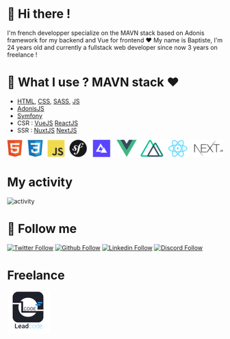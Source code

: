 # 👋 Hi there !
I'm french developper specialize on the MAVN stack based on Adonis framework for my backend and Vue for frontend ❤
My name is Baptiste, I'm 24 years old and currently a fullstack web developer since now 3 years on freelance !

# 🚀 What I use ? MAVN stack ❤
- [HTML](https://developer.mozilla.org/fr/docs/Web/HTML), [CSS](https://developer.mozilla.org/fr/docs/Web/CSS), [SASS](https://sass-lang.com/), [JS](https://developer.mozilla.org/fr/docs/Web/JavaScript)
- [AdonisJS](https://preview.adonisjs.com/)
- [Symfony](https://symfony.com/doc/current/security.html)
- CSR : [VueJS](https://vuejs.org/) [ReactJS](https://reactjs.org/)
- SSR : [NuxtJS](https://nuxtjs.org/) [NextJS](https://nextjs.org/)

![icons technologies](https://github.com/LeadcodeDev/LeadcodeDev/blob/master/banner.jpg)

# My activity
![activity](https://github-readme-stats.vercel.app/api?username=LeadcodeDev&show_icons=true)

# 🔗 Follow me
[![Twitter Follow](https://img.shields.io/twitter/follow/LeadcodeDev?color=%231DA1F2&label=Follow%20me&logo=Twitter&style=for-the-badge)](https://twitter.com/LeadcodeDev)
[![Github Follow](https://img.shields.io/github/followers/LeadcodeDev?color=000000&label=My%20Github&logo=Github&style=for-the-badge)](https://github.com/LeadcodeDev)
[![Linkedin Follow](https://img.shields.io/static/v1?label=Linkedin&message=Baptiste%20Parmantier&color=0896EC&logo=Linkedin&style=for-the-badge)](https://www.linkedin.com/in/baptiste-parmantier/)
[![Discord Follow](https://img.shields.io/static/v1?label=Discord&message=Freeze%236824&color=7289DA&logo=Discord&style=for-the-badge)]()

# Freelance
[![Leadcode.fr](https://github.com/LeadcodeDev/LeadcodeDev/blob/master/leadcode.png)](https://www.leadcode.fr/)
